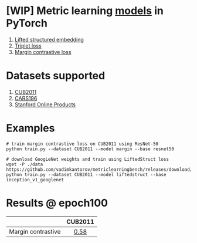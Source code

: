 # [WIP] Metric learning [models](./model.py) in PyTorch
1. [Lifted structured embedding](https://arxiv.org/abs/1511.06452)
2. [Triplet loss](https://arxiv.org/abs/1503.03832)
3. [Margin contrastive loss](https://arxiv.org/abs/1706.07567)

# Datasets supported
1. [CUB2011](http://www.vision.caltech.edu/visipedia/CUB-200-2011.html)
2. [CARS196](http://ai.stanford.edu/~jkrause/cars/car_dataset.html)
3. [Stanford Online Products](http://cvgl.stanford.edu/projects/lifted_struct/)

# Examples
```shell
# train margin contrastive loss on CUB2011 using ResNet-50
python train.py --dataset CUB2011 --model margin --base resnet50

# download GoogLeNet weights and train using LiftedStruct loss
wget -P ./data https://github.com/vadimkantorov/metriclearningbench/releases/download/data/googlenet.h5
python train.py --dataset CUB2011 --model liftedstruct --base inception_v1_googlenet
```

# Results @ epoch100
| | CUB2011
|:---:|:---:|
| Margin contrastive | [0.58](./data/log.txt.margin) |

